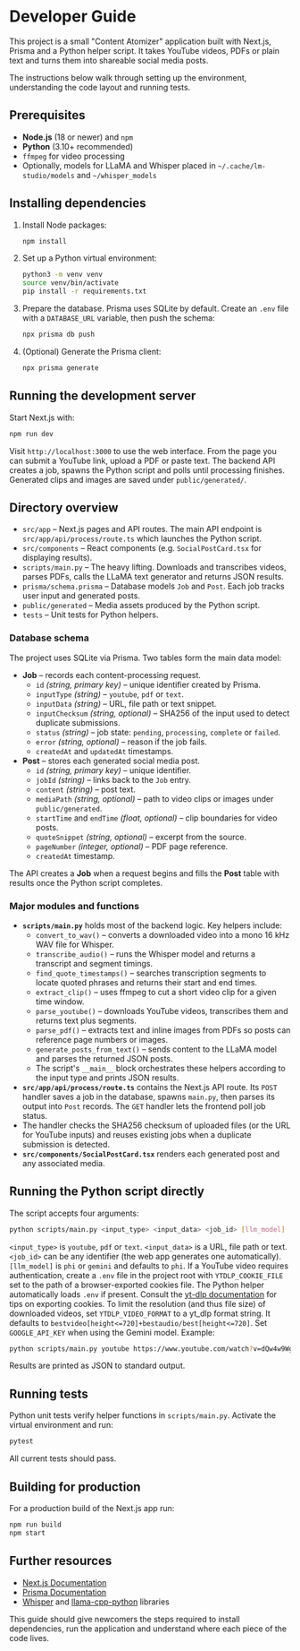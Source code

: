 # Developer Guide

This project is a small "Content Atomizer" application built with Next.js, Prisma and a Python helper script.  It takes YouTube videos, PDFs or plain text and turns them into shareable social media posts.

The instructions below walk through setting up the environment, understanding the code layout and running tests.

## Prerequisites

- **Node.js** (18 or newer) and `npm`
- **Python** (3.10+ recommended)
- `ffmpeg` for video processing
- Optionally, models for LLaMA and Whisper placed in `~/.cache/lm-studio/models` and `~/whisper_models`

## Installing dependencies

1. Install Node packages:
   ```bash
   npm install
   ```
2. Set up a Python virtual environment:
   ```bash
   python3 -m venv venv
   source venv/bin/activate
   pip install -r requirements.txt
   ```
3. Prepare the database. Prisma uses SQLite by default. Create an `.env` file with a `DATABASE_URL` variable, then push the schema:
   ```bash
   npx prisma db push
   ```
4. (Optional) Generate the Prisma client:
   ```bash
   npx prisma generate
   ```

## Running the development server

Start Next.js with:
```bash
npm run dev
```
Visit `http://localhost:3000` to use the web interface. From the page you can submit a YouTube link, upload a PDF or paste text. The backend API creates a job, spawns the Python script and polls until processing finishes. Generated clips and images are saved under `public/generated/`.

## Directory overview

- `src/app` – Next.js pages and API routes. The main API endpoint is `src/app/api/process/route.ts` which launches the Python script.
- `src/components` – React components (e.g. `SocialPostCard.tsx` for displaying results).
- `scripts/main.py` – The heavy lifting. Downloads and transcribes videos, parses PDFs, calls the LLaMA text generator and returns JSON results.
- `prisma/schema.prisma` – Database models `Job` and `Post`. Each job tracks user input and generated posts.
- `public/generated` – Media assets produced by the Python script.
- `tests` – Unit tests for Python helpers.

### Database schema

The project uses SQLite via Prisma. Two tables form the main data model:

- **Job** – records each content-processing request.
  - `id` *(string, primary key)* – unique identifier created by Prisma.
  - `inputType` *(string)* – `youtube`, `pdf` or `text`.
  - `inputData` *(string)* – URL, file path or text snippet.
  - `inputChecksum` *(string, optional)* – SHA256 of the input used to detect duplicate submissions.
  - `status` *(string)* – job state: `pending`, `processing`, `complete` or `failed`.
  - `error` *(string, optional)* – reason if the job fails.
  - `createdAt` and `updatedAt` timestamps.
- **Post** – stores each generated social media post.
  - `id` *(string, primary key)* – unique identifier.
  - `jobId` *(string)* – links back to the `Job` entry.
  - `content` *(string)* – post text.
  - `mediaPath` *(string, optional)* – path to video clips or images under `public/generated`.
  - `startTime` and `endTime` *(float, optional)* – clip boundaries for video posts.
  - `quoteSnippet` *(string, optional)* – excerpt from the source.
  - `pageNumber` *(integer, optional)* – PDF page reference.
  - `createdAt` timestamp.

The API creates a **Job** when a request begins and fills the **Post** table with results once the Python script completes.

### Major modules and functions

- **`scripts/main.py`** holds most of the backend logic. Key helpers include:
  - `convert_to_wav()` – converts a downloaded video into a mono 16 kHz WAV file for Whisper.
  - `transcribe_audio()` – runs the Whisper model and returns a transcript and segment timings.
  - `find_quote_timestamps()` – searches transcription segments to locate quoted phrases and returns their start and end times.
  - `extract_clip()` – uses ffmpeg to cut a short video clip for a given time window.
  - `parse_youtube()` – downloads YouTube videos, transcribes them and returns text plus segments.
  - `parse_pdf()` – extracts text and inline images from PDFs so posts can reference page numbers or images.
  - `generate_posts_from_text()` – sends content to the LLaMA model and parses the returned JSON posts.
  - The script's `__main__` block orchestrates these helpers according to the input type and prints JSON results.
- **`src/app/api/process/route.ts`** contains the Next.js API route. Its `POST` handler saves a job in the database, spawns `main.py`, then parses its output into `Post` records. The `GET` handler lets the frontend poll job status.
- The handler checks the SHA256 checksum of uploaded files (or the URL for YouTube inputs) and reuses existing jobs when a duplicate submission is detected.
- **`src/components/SocialPostCard.tsx`** renders each generated post and any associated media.

## Running the Python script directly

The script accepts four arguments:
```bash
python scripts/main.py <input_type> <input_data> <job_id> [llm_model]
```
`<input_type>` is `youtube`, `pdf` or `text`. `<input_data>` is a URL, file path or text. `<job_id>` can be any identifier (the web app generates one automatically). `[llm_model]` is `phi` or `gemini` and defaults to `phi`.
If a YouTube video requires authentication, create a `.env` file in the project
root with `YTDLP_COOKIE_FILE` set to the path of a browser-exported cookies
file. The Python helper automatically loads `.env` if present. Consult the
[yt-dlp documentation](https://github.com/yt-dlp/yt-dlp/wiki/FAQ#how-do-i-pass-cookies-to-yt-dlp)
for tips on exporting cookies.
To limit the resolution (and thus file size) of downloaded videos, set
`YTDLP_VIDEO_FORMAT` to a yt_dlp format string. It defaults to
`bestvideo[height<=720]+bestaudio/best[height<=720]`.
Set `GOOGLE_API_KEY` when using the Gemini model.
Example:
```bash
python scripts/main.py youtube https://www.youtube.com/watch?v=dQw4w9WgXcQ test123
```

Results are printed as JSON to standard output.

## Running tests

Python unit tests verify helper functions in `scripts/main.py`. Activate the virtual environment and run:
```bash
pytest
```
All current tests should pass.

## Building for production

For a production build of the Next.js app run:
```bash
npm run build
npm start
```

## Further resources

- [Next.js Documentation](https://nextjs.org/docs)
- [Prisma Documentation](https://www.prisma.io/docs)
- [Whisper](https://github.com/openai/whisper) and [llama-cpp-python](https://github.com/abetlen/llama-cpp-python) libraries

This guide should give newcomers the steps required to install dependencies, run the application and understand where each piece of the code lives.
